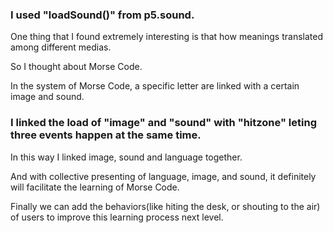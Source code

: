 

### I used "loadSound()" from p5.sound.

One thing that I found extremely interesting is that how meanings translated among different medias.

So I thought about Morse Code.

In the system of Morse Code, a specific letter are linked with a certain image and sound. 

### I linked the load of "image" and "sound" with "hitzone" leting three events happen at the same time. 
In this way I linked image, sound and language together.

And with collective presenting of language, image, and sound, it definitely will facilitate the learning of Morse Code.

Finally we can add the behaviors(like hiting the desk, or shouting to the air) of users to improve this learning process 
next level.
